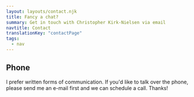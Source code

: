 ```yaml
---
layout: layouts/contact.njk
title: Fancy a chat?
summary: Get in touch with Christopher Kirk-Nielsen via email
navtitle: Contact
translationKey: "contactPage"
tags:
  - nav
---
```


## Phone

I prefer written forms of communication. If you'd like to talk over the phone, please send me an e-mail first and we can schedule a call. Thanks!